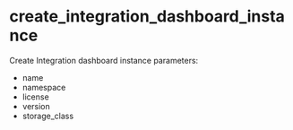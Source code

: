 # create_integration_dashboard_instance

Create Integration dashboard instance
parameters:
- name
- namespace
- license
- version
- storage_class

